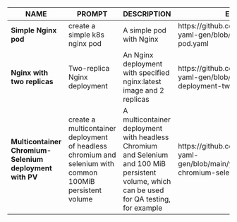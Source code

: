 <table>
  <thead>
    <tr>
      <th>NAME</th>
      <th>PROMPT</th>
      <th>DESCRIPTION</th>
      <th>EXAMPLE</th>
    </tr>
  </thead>
  <tbody>
    <tr>
      <td><strong>Simple Nginx pod</strong></td>
      <td>create a simple k8s nginx pod</td>
      <td>A simple pod with Nginx</td>
      <td>https://github.com/bicyclecat/prompt-yaml-gen/blob/main/yaml/simple-pod.yaml</td>
    </tr>
    <tr>
      <td><strong>Nginx with two replicas</strong></td>
      <td>Two-replica Nginx deployment</td>
      <td>An Nginx deployment with specified nginx:latest image and 2 replicas</td>
      <td>https://github.com/bicyclecat/prompt-yaml-gen/blob/main/yaml/nginx-deployment-two-replicas.yaml</td>
    </tr>
    <tr>
      <td><strong>Multicontainer Chromium-Selenium deployment with PV</strong></td>
      <td>create a multicontainer deployment of headless chromium and selenium with common 100MiB persistent volume</td>
      <td>A multicontainer deployment with headless Chromium and Selenium and 100 MiB persistent volume, which can be used for QA testing, for example</td>
      <td>https://github.com/bicyclecat/prompt-yaml-gen/blob/main/yaml/multicontainer-chromium-selenium.yaml</td>
    </tr>
  </tbody>
</table>
